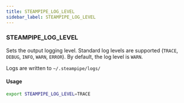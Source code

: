 ```yaml
---
title: STEAMPIPE_LOG_LEVEL
sidebar_label: STEAMPIPE_LOG_LEVEL
---
```

### STEAMPIPE_LOG_LEVEL
Sets the output logging level.  Standard log levels are supported (`TRACE`, `DEBUG`, `INFO`, `WARN`, `ERROR`). By default, the log level is `WARN`.

Logs are written to `~/.steampipe/logs/`

#### Usage 
```bash
export STEAMPIPE_LOG_LEVEL=TRACE
```
